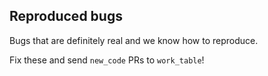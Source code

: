 Reproduced bugs
------------------

Bugs that are definitely real and we know how to reproduce.

Fix these and send `new_code` PRs to `work_table`!

